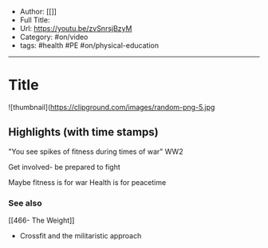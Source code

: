 - Author: [[]]
- Full Title: 
- Url: https://youtu.be/zvSnrsjBzyM
- Category: #on/video
- tags: #health #PE #on/physical-education
---

# Title
![thumbnail](https://clipground.com/images/random-png-5.jpg

## Highlights (with time stamps)

"You see spikes of fitness during times of war"
WW2

Get involved- be prepared to fight

Maybe fitness is for war
Health is for peacetime

### See also
[[466- The Weight]]
- Crossfit and the militaristic approach